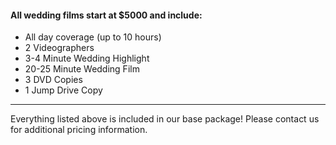 #### All wedding films start at $5000 and include:

- All day coverage (up to 10 hours)
- 2 Videographers
- 3-4 Minute Wedding Highlight
- 20-25 Minute Wedding Film
- 3 DVD Copies
- 1 Jump Drive Copy

<hr />

Everything listed above is included in our base package! Please contact us for additional pricing information.

